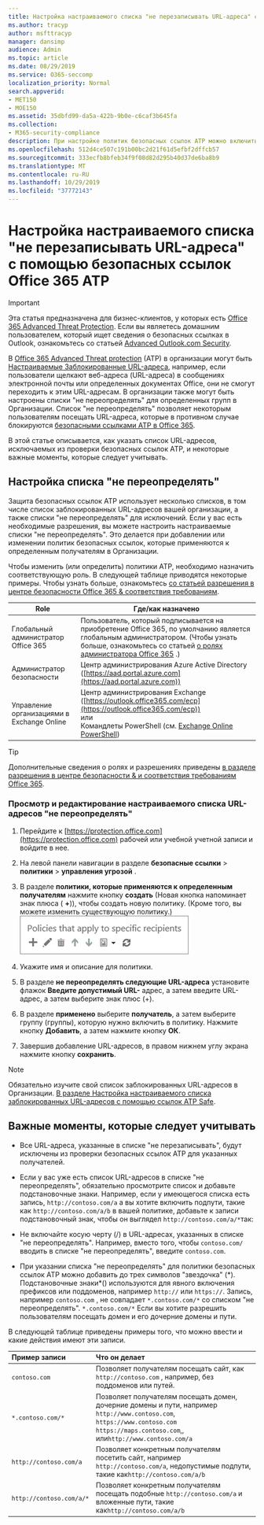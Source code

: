 ```yaml
---
title: Настройка настраиваемого списка "не перезаписывать URL-адреса" с помощью безопасных ссылок Office 365 ATP
ms.author: tracyp
author: msfttracyp
manager: dansimp
audience: Admin
ms.topic: article
ms.date: 08/29/2019
ms.service: O365-seccomp
localization_priority: Normal
search.appverid:
- MET150
- MOE150
ms.assetid: 35dbfd99-da5a-422b-9b0e-c6caf3b645fa
ms.collection:
- M365-security-compliance
description: При настройке политик безопасных ссылок ATP можно включить список URL-адресов Do-not-Rewrite, чтобы разрешить некоторым пользователям в Организации посещать сайты, включенные в список.
ms.openlocfilehash: 512d4ce507c191b00bc2d21f61d5efbf2dffcb57
ms.sourcegitcommit: 333ecfb8bfeb34f9f08d82d295b40d37de6ba8b9
ms.translationtype: MT
ms.contentlocale: ru-RU
ms.lasthandoff: 10/29/2019
ms.locfileid: "37772143"
---
```

# <a name="set-up-a-custom-do-not-rewrite-urls-list-using-office-365-atp-safe-links"></a>Настройка настраиваемого списка "не перезаписывать URL-адреса" с помощью безопасных ссылок Office 365 ATP

> [!IMPORTANT]
> Эта статья предназначена для бизнес-клиентов, у которых есть [Office 365 Advanced Threat Protection](office-365-atp.md). Если вы являетесь домашним пользователем, который ищет сведения о безопасных ссылках в Outlook, ознакомьтесь со статьей [Advanced Outlook.com Security](https://support.office.com/article/advanced-outlook-com-security-for-office-365-subscribers-882d2243-eab9-4545-a58a-b36fee4a46e2).

В [Office 365 Advanced Threat protection](office-365-atp.md) (ATP) в организации могут быть [Настраиваемые Заблокированные URL-адреса](set-up-a-custom-blocked-urls-list-wtih-atp.md), например, если пользователи щелкают веб-адреса (URL-адреса) в сообщениях электронной почты или определенных документах Office, они не смогут переходить к этим URL-адресам. В организации также могут быть настроены списки "не переопределять" для определенных групп в Организации. Список "не переопределять" позволяет некоторым пользователям посещать URL-адреса, которые в противном случае блокируются [безопасными ссылками ATP в Office 365](atp-safe-links.md). 
  
В этой статье описывается, как указать список URL-адресов, исключаемых из проверки безопасных ссылок ATP, и некоторые важные моменты, которые следует учитывать.

## <a name="set-up-a-do-not-rewrite-list"></a>Настройка списка "не переопределять"

Защита безопасных ссылок ATP использует несколько списков, в том числе список заблокированных URL-адресов вашей организации, а также списки "не переопределять" для исключений. Если у вас есть необходимые разрешения, вы можете настроить настраиваемые списки "не переопределять". Это делается при добавлении или изменении политик безопасных ссылок, которые применяются к определенным получателям в Организации. 

Чтобы изменить (или определить) политики ATP, необходимо назначить соответствующую роль. В следующей таблице приводятся некоторые примеры. Чтобы узнать больше, ознакомьтесь [со статьей разрешения в центре безопасности Office 365 & соответствия требованиям](permissions-in-the-security-and-compliance-center.md).

|Role  |Где/как назначено  |
|---------|---------|
|Глобальный администратор Office 365 |Пользователь, который подписывается на приобретение Office 365, по умолчанию является глобальным администратором. (Чтобы узнать больше, ознакомьтесь со статьей [о ролях администратора Office 365](https://docs.microsoft.com/office365/admin/add-users/about-admin-roles) .)         |
|Администратор безопасности |Центр администрирования Azure Active Directory ([https://aad.portal.azure.com](https://aad.portal.azure.com))|
|Управление организациями в Exchange Online |Центр администрирования Exchange ([https://outlook.office365.com/ecp](https://outlook.office365.com/ecp)) <br> или  <br>  Командлеты PowerShell (см. [Exchange Online PowerShell](https://docs.microsoft.com/powershell/exchange/exchange-online/exchange-online-powershell?view=exchange-ps)) |

> [!TIP]
> Дополнительные сведения о ролях и разрешениях приведены [в разделе разрешения в центре безопасности &amp; и соответствия требованиям Office 365](permissions-in-the-security-and-compliance-center.md).

### <a name="to-view-or-edit-a-custom-do-not-rewrite-urls-list"></a>Просмотр и редактирование настраиваемого списка URL-адресов "не переопределять"
  
1. Перейдите к [https://protection.office.com](https://protection.office.com) рабочей или учебной учетной записи и войдите в нее. 
    
2. На левой панели навигации в разделе **безопасные ссылки** \> **политики** \> **управления угрозой** .
    
3. В разделе **политики, которые применяются к определенным получателям** нажмите кнопку **создать** (Новая кнопка напоминает знак плюса ( **+**)), чтобы создать новую политику. (Кроме того, вы можете изменить существующую политику.)<br/>![Нажмите кнопку Создать, чтобы добавить политику безопасных ссылок для определенных получателей электронной почты.](../media/01073f42-3cec-4ddb-8c10-4d33ec434676.png)
  
4. Укажите имя и описание для политики.
    
5. В разделе **не переопределять следующие URL-адреса** установите флажок **Введите допустимый URL-** адрес, а затем введите URL-адрес, а затем выберите знак плюс (+). 
    
6. В разделе **применено** выберите **получатель**, а затем выберите группу (группы), которую нужно включить в политику. Нажмите кнопку **Добавить**, а затем нажмите кнопку **ОК**.
    
7. Завершив добавление URL-адресов, в правом нижнем углу экрана нажмите кнопку **сохранить**.
    
> [!NOTE]
> Обязательно изучите свой список заблокированных URL-адресов в Организации. [В разделе Настройка настраиваемого списка заблокированных URL-адресов с помощью ссылок ATP Safe](set-up-a-custom-blocked-urls-list-wtih-atp.md). 
  
## <a name="important-points-to-keep-in-mind"></a>Важные моменты, которые следует учитывать

- Все URL-адреса, указанные в списке "не перезаписывать", будут исключены из проверки безопасных ссылок ATP для указанных получателей.
 
- Если у вас уже есть список URL-адресов в списке "не переопределять", обязательно просмотрите список и добавьте подстановочные знаки. Например, если у имеющегося списка есть запись, `http://contoso.com/a` а вы хотите включить подпути, такие как `http://contoso.com/a/b` в вашей политике, добавьте к записи подстановочный знак, чтобы он выглядел `http://contoso.com/a/*`так:
    
- Не включайте косую черту (/) в URL-адресах, указанных в списке "не переопределять". Например, вместо того, чтобы `contoso.com/` вводить в списке "не переопределять", введите `contoso.com`.

- При указании списка "не переопределять" для политики безопасных ссылок ATP можно добавить до трех символов "звездочка" (\*). Подстановочные знаки\*() используются для явного включения префиксов или поддоменов, например `http://` или `https://`. Запись, например `contoso.com` , не совпадает `*.contoso.com/*` со списком "не переопределять". `*.contoso.com/*` Если вы хотите разрешить пользователям посещать домен и его дочерние домены и пути.
    
В следующей таблице приведены примеры того, что можно ввести и какие действия имеют эти записи.
    
|**Пример записи**|**Что он делает**|
|:-----|:-----|
|`contoso.com`|Позволяет получателям посещать сайт, как `http://contoso.com` , например, без поддоменов или путей.|
|`*.contoso.com/*`  <br/> |Позволяет получателям посещать домен, дочерние домены и пути, например `http://www.contoso.com`, `https://www.contoso.com` `https://maps.contoso.com`,, или`http://www.contoso.com/a`  <br/> |
|`http://contoso.com/a`  <br/> |Позволяет конкретным получателям посетить сайт, например `http://contoso.com/a`, недопустимые подпути, такие как`http://contoso.com/a/b`  <br/> |
|`http://contoso.com/a/*`  <br/> |Позволяет конкретным получателям посещать подобные `http://contoso.com/a` и вложенные пути, такие как`http://contoso.com/a/b`  <br/> |
   
 
